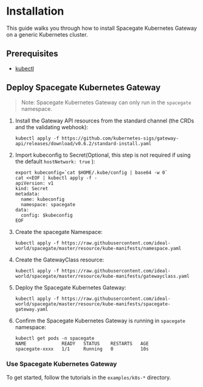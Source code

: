 # Installation

This guide walks you through how to install Spacegate Kubernetes Gateway on a generic Kubernetes cluster.

## Prerequisites

- [kubectl](https://kubernetes.io/docs/tasks/tools/)

## Deploy Spacegate Kubernetes Gateway

> Note: Spacegate Kubernetes Gateway can only run in the `spacegate` namespace.

1. Install the Gateway API resources from the standard channel (the CRDs and the validating webhook):

    ```
    kubectl apply -f https://github.com/kubernetes-sigs/gateway-api/releases/download/v0.6.2/standard-install.yaml
    ```

1. Import kubeconfig to Secret(Optional, this step is not required if using the default `hostNetwork: true` ):

    ```
    export kubeconfig=`cat $HOME/.kube/config | base64 -w 0`
    cat <<EOF | kubectl apply -f -
    apiVersion: v1
    kind: Secret
    metadata:
      name: kubeconfig
      namespace: spacegate
    data:
      config: $kubeconfig
    EOF
    ```

1. Create the spacegate Namespace:

    ```
    kubectl apply -f https://raw.githubusercontent.com/ideal-world/spacegate/master/resource/kube-manifests/namespace.yaml
    ```

1. Create the GatewayClass resource:

    ```
    kubectl apply -f https://raw.githubusercontent.com/ideal-world/spacegate/master/resource/kube-manifests/gatewayclass.yaml
    ```

1. Deploy the Spacegate Kubernetes Gateway:

    ```
    kubectl apply -f https://raw.githubusercontent.com/ideal-world/spacegate/master/resource/kube-manifests/spacegate-gateway.yaml
    ```

1. Confirm the Spacegate Kubernetes Gateway is running in `spacegate` namespace:

    ```
    kubectl get pods -n spacegate
    NAME             READY   STATUS    RESTARTS   AGE
    spacegate-xxxx   1/1     Running   0          10s
    ```

### Use Spacegate Kubernetes Gateway

To get started, follow the tutorials in the `examples/k8s-*` directory.